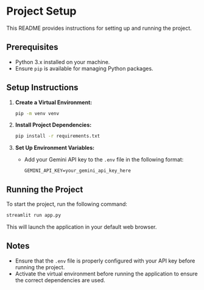 # Project Setup

This README provides instructions for setting up and running the project.

## Prerequisites

- Python 3.x installed on your machine.
- Ensure `pip` is available for managing Python packages.

## Setup Instructions

1. **Create a Virtual Environment:**
   ```bash
   pip -m venv venv
   ```

2. **Install Project Dependencies:**
   ```bash
   pip install -r requirements.txt
   ```

3. **Set Up Environment Variables:**
   - Add your Gemini API key to the `.env` file in the following format:
     ```env
     GEMINI_API_KEY=your_gemini_api_key_here
     ```

## Running the Project

To start the project, run the following command:

```bash
streamlit run app.py
```

This will launch the application in your default web browser.

## Notes

- Ensure that the `.env` file is properly configured with your API key before running the project.
- Activate the virtual environment before running the application to ensure the correct dependencies are used.
